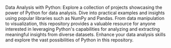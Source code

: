Data Analysis with Python: Explore a collection of projects showcasing the power of Python for data analysis. Dive into practical examples and insights using popular libraries such as NumPy and Pandas. From data manipulation to visualization, this repository provides a valuable resource for anyone interested in leveraging Python's capabilities for analyzing and extracting meaningful insights from diverse datasets. Enhance your data analysis skills and explore the vast possibilities of Python in this repository.
